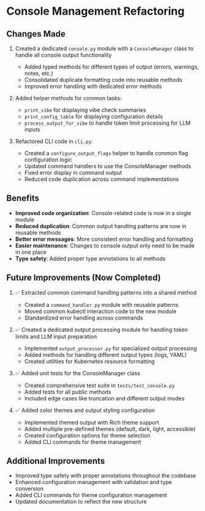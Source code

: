 # Console Management Refactoring

## Changes Made

1. Created a dedicated `console.py` module with a `ConsoleManager` class to handle all console output functionality
   - Added typed methods for different types of output (errors, warnings, notes, etc.)
   - Consolidated duplicate formatting code into reusable methods
   - Improved error handling with dedicated error methods

2. Added helper methods for common tasks:
   - `print_vibe` for displaying vibe check summaries
   - `print_config_table` for displaying configuration details
   - `process_output_for_vibe` to handle token limit processing for LLM inputs

3. Refactored CLI code in `cli.py`:
   - Created a `configure_output_flags` helper to handle common flag configuration logic
   - Updated command handlers to use the ConsoleManager methods
   - Fixed error display in command output
   - Reduced code duplication across command implementations

## Benefits

- **Improved code organization**: Console-related code is now in a single module
- **Reduced duplication**: Common output handling patterns are now in reusable methods
- **Better error messages**: More consistent error handling and formatting
- **Easier maintenance**: Changes to console output only need to be made in one place
- **Type safety**: Added proper type annotations to all methods

## Future Improvements (Now Completed)

1. ✅ Extracted common command handling patterns into a shared method
   - Created a `command_handler.py` module with reusable patterns
   - Moved common kubectl interaction code to the new module
   - Standardized error handling across commands

2. ✅ Created a dedicated output processing module for handling token limits and LLM input preparation
   - Implemented `output_processor.py` for specialized output processing
   - Added methods for handling different output types (logs, YAML)
   - Created utilities for Kubernetes resource formatting

3. ✅ Added unit tests for the ConsoleManager class
   - Created comprehensive test suite in `tests/test_console.py`
   - Added tests for all public methods
   - Included edge cases like truncation and different output modes

4. ✅ Added color themes and output styling configuration
   - Implemented themed output with Rich theme support
   - Added multiple pre-defined themes (default, dark, light, accessible)
   - Created configuration options for theme selection
   - Added CLI commands for theme management

## Additional Improvements

- Improved type safety with proper annotations throughout the codebase
- Enhanced configuration management with validation and type conversion
- Added CLI commands for theme configuration management
- Updated documentation to reflect the new structure
